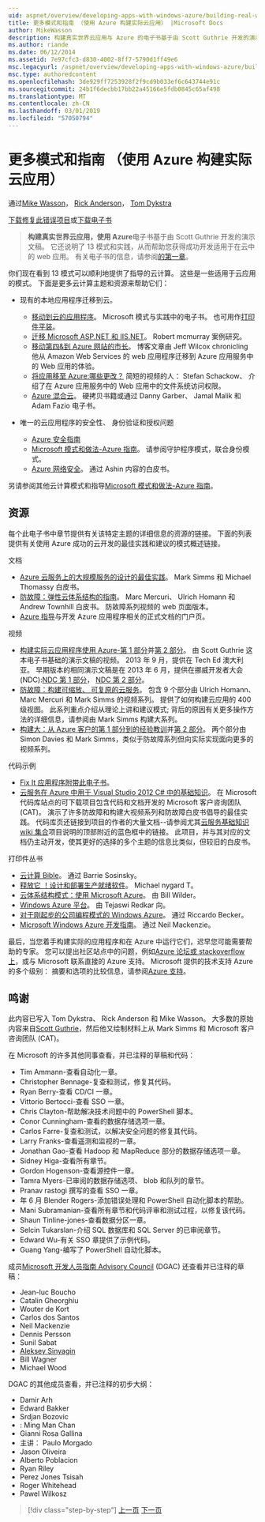 ```yaml
---
uid: aspnet/overview/developing-apps-with-windows-azure/building-real-world-cloud-apps-with-windows-azure/more-patterns-and-guidance
title: 更多模式和指南 （使用 Azure 构建实际云应用） |Microsoft Docs
author: MikeWasson
description: 构建真实世界云应用与 Azure 的电子书基于由 Scott Guthrie 开发的演示文稿。 它还说明了 13 模式和实践可以他...
ms.author: riande
ms.date: 06/12/2014
ms.assetid: 7e97cfc3-d830-4002-8ff7-5790d1ff49e6
msc.legacyurl: /aspnet/overview/developing-apps-with-windows-azure/building-real-world-cloud-apps-with-windows-azure/more-patterns-and-guidance
msc.type: authoredcontent
ms.openlocfilehash: 3de929ff7253928f2f9cd9b033ef6c643744e91c
ms.sourcegitcommit: 24b1f6decbb17bb22a45166e5fdb0845c65af498
ms.translationtype: MT
ms.contentlocale: zh-CN
ms.lasthandoff: 03/01/2019
ms.locfileid: "57050794"
---
```

<a name="more-patterns-and-guidance-building-real-world-cloud-apps-with-azure"></a>更多模式和指南 （使用 Azure 构建实际云应用）
====================
通过[Mike Wasson](https://github.com/MikeWasson)， [Rick Anderson]((https://twitter.com/RickAndMSFT))， [Tom Dykstra](https://github.com/tdykstra)

[下载修复此错误项目](http://code.msdn.microsoft.com/Fix-It-app-for-Building-cdd80df4)或[下载电子书](http://blogs.msdn.com/b/microsoft_press/archive/2014/07/23/free-ebook-building-cloud-apps-with-microsoft-azure.aspx)

> **构建真实世界云应用，使用 Azure**电子书基于由 Scott Guthrie 开发的演示文稿。 它还说明了 13 模式和实践，从而帮助您获得成功开发适用于在云中的 web 应用。 有关电子书的信息，请参阅[的第一章](introduction.md)。


你们现在看到 13 模式可以顺利地提供了指导的云计算。 这些是一些适用于云应用的模式。 下面是更多云计算主题和资源来帮助它们：

- 现有的本地应用程序迁移到云。 

    - [移动到云的应用程序](https://msdn.microsoft.com/library/ff728592.aspx)。 Microsoft 模式与实践中的电子书。 也可用作[打印件平装](https://www.amazon.com/dp/1621140202)。
    - [迁移 Microsoft ASP.NET 和 IIS.NET](https://go.microsoft.com/fwlink/?LinkId=400656)。 Robert mcmurray 案例研究。
    - [移动第四&amp;到 Azure 网站的市长](http://www.jeff.wilcox.name/2013/04/4thandmayor-azure-websites/)。 博客文章由 Jeff Wilcox chronicling 他从 Amazon Web Services 的 web 应用程序迁移到 Azure 应用服务中的 Web 应用的体验。
    - [将应用移至 Azure:哪些更改？](https://azure.microsoft.com/documentation/videos/web-sites-internals-and-the-file-system/) 简短的视频的人： Stefan Schackow、 介绍了在 Azure 应用服务中的 Web 应用中的文件系统访问权限。
    - [Azure 混合云](https://www.amazon.com/dp/B00EOP4UQW)。 硬拷贝书籍或通过 Danny Garber、 Jamal Malik 和 Adam Fazio 电子书。
- 唯一的云应用程序的安全性、 身份验证和授权问题

    - [Azure 安全指南](https://azure.microsoft.com/blog/2014/02/10/best-practices-windows-azure-websites-waws/)
    - [Microsoft 模式和做法-Azure 指南](https://msdn.microsoft.com/library/dn568099.aspx)。 请参阅守护程序模式，联合身份模式。
    - [Azure 网络安全](https://download.microsoft.com/download/4/3/9/43902EC9-410E-4875-8800-0788BE146A3D/Windows%20Azure%20Network%20Security%20Whitepaper%20-%20FINAL.docx)。 通过 Ashin 内容的白皮书。

另请参阅其他云计算模式和指导[Microsoft 模式和做法-Azure 指南](https://msdn.microsoft.com/library/dn568099.aspx)。

<a id="resources"></a>
## <a name="resources"></a>资源

每个此电子书中章节提供有关该特定主题的详细信息的资源的链接。 下面的列表提供有关使用 Azure 成功的云开发的最佳实践和建议的模式概述链接。

文档

- [Azure 云服务上的大规模服务的设计的最佳实践](https://msdn.microsoft.com/library/windowsazure/jj717232.aspx)。 Mark Simms 和 Michael Thomassy 白皮书。
- [防故障：弹性云体系结构的指南](https://msdn.microsoft.com/library/windowsazure/jj853352.aspx)。 Marc Mercuri、 Ulrich Homann 和 Andrew Townhill 白皮书。 防故障系列视频的 web 页面版本。
- [Azure 指导](https://azure.microsoft.com/develop/net/guidance/)与开发 Azure 应用程序相关的正式文档的门户页。

视频

- [构建实际云应用程序使用 Azure-第 1 部分](https://channel9.msdn.com/Events/TechEd/Australia/2013/AZR324)并[第 2 部分](https://channel9.msdn.com/Events/TechEd/Australia/2013/AZR325)。 由 Scott Guthrie 这本电子书基础的演示文稿的视频。 2013 年 9 月，提供在 Tech Ed 澳大利亚。 早期版本的相同演示文稿是在 2013 年 6 月，提供在挪威开发者大会 (NDC):[NDC 第 1 部分](http://vimeo.com/68215538)， [NDC 第 2 部分](http://vimeo.com/68215602)。
- [防故障：构建可缩放、 可复原的云服务](https://channel9.msdn.com/Series/FailSafe)。 包含 9 个部分由 Ulrich Homann、 Marc Mercuri 和 Mark Simms 的视频系列。 提供了如何构建云应用的 400 级视图。 此系列重点介绍从理论上讲和建议模式; 背后的原因有关更多操作方法的详细信息，请参阅由 Mark Simms 构建大系列。
- [构建大：从 Azure 客户的第 1 部分到的经验教训](https://channel9.msdn.com/Events/Build/2012/3-029)并[第 2 部分](https://channel9.msdn.com/Events/Build/2012/3-030)。 两个部分由 Simon Davies 和 Mark Simms，类似于防故障系列但向实际实现面向更多的视频系列。

代码示例

- [Fix It 应用程序附带此电子书](https://code.msdn.microsoft.com/Fix-It-app-for-Building-cdd80df4?cdn_id=2013-12-03-002)。
- [云服务在 Azure 中用于 Visual Studio 2012 C# 中的基础知识](http://aka.ms/csf)。 在 Microsoft 代码库站点的可下载项目包含代码和文档开发的 Microsoft 客户咨询团队 (CAT)。 演示了许多防故障和构建大视频系列和防故障白皮书倡导的最佳实践。 代码库页还链接到项目的作者的大量文档--请参阅尤其[云服务基础知识 wiki 集合](https://social.technet.microsoft.com/wiki/contents/articles/17987.cloud-service-fundamentals.aspx)项目说明的顶部附近的蓝色框中的链接。 此项目，并与其对应的文档仍主动开发，使其更好的选择的多个主题的信息比类似，但较旧的白皮书。

打印件丛书

- [云计算 Bible](https://www.amazon.com/dp/0470903562)。 通过 Barrie Sosinsky。
- [释放它 ！设计和部署生产就绪软件](https://www.amazon.com/Release-It-Production-Ready-Pragmatic-Programmers/dp/0978739213)。 Michael nygard T。
- [云体系结构模式：使用 Microsoft Azure](http://shop.oreilly.com/product/0636920023777.do)。 由 Bill Wilder。
- [Windows Azure 平台](https://www.amazon.com/dp/1430235632)。 由 Tejaswi Redkar 向。
- [对于刚起步的公司编程模式的 Windows Azure](https://www.amazon.com/dp/1849685606)。 通过 Riccardo Becker。
- [Microsoft Windows Azure 开发指南](https://www.amazon.com/dp/1849682224)。 通过 Neil Mackenzie。

最后，当您着手构建实际的应用程序和在 Azure 中运行它们，迟早您可能需要帮助的专家。 您可以提出社区站点中的问题，例如[Azure 论坛或 stackoverflow 上](https://azure.microsoft.com/support/forums/)，或与 Microsoft 联系直接的 Azure 支持。 Microsoft 提供的技术支持 Azure 的多个级别： 摘要和选项的比较信息，请参阅[Azure 支持](https://azure.microsoft.com/support/plans/)。

<a id="acknowledgments"></a>
## <a name="acknowledgments"></a>鸣谢

此内容已写入 Tom Dykstra、 Rick Anderson 和 Mike Wasson。 大多数的原始内容来自[Scott Guthrie](https://weblogs.asp.net/scottgu/)，然后他又绘制材料上从 Mark Simms 和 Microsoft 客户咨询团队 (CAT)。

在 Microsoft 的许多其他同事查看，并已注释的草稿和代码：

- Tim Ammann-查看自动化一章。
- Christopher Bennage-复查和测试，修复其代码。
- Ryan Berry-查看 CD/CI 一章。
- Vittorio Bertocci-查看 SSO 一章。
- Chris Clayton-帮助解决技术问题中的 PowerShell 脚本。
- Conor Cunningham-查看的数据存储选项一章。
- Carlos Farre-复查和测试，以解决安全问题的修复其代码。
- Larry Franks-查看遥测和监视的一章。
- Jonathan Gao-查看 Hadoop 和 MapReduce 部分的数据存储选项一章。
- Sidney Higa-查看所有章节。
- Gordon Hogenson-查看源控件一章。
- Tamra Myers-已审阅的数据存储选项、 blob 和队列的章节。
- Pranav rastogi 撰写的查看 SSO 一章。
- 年 6 月 Blender Rogers-添加错误处理和 PowerShell 自动化脚本的帮助。
- Mani Subramanian-查看所有章节和代码评审和测试过程，以修复该代码。
- Shaun Tinline-jones-查看数据分区一章。
- Selcin Tukarslan-介绍 SQL 数据库和 SQL Server 的已审阅章节。
- Edward Wu-有关 SSO 章提供了示例代码。
- Guang Yang-编写了 PowerShell 自动化脚本。

成员[Microsoft 开发人员指南 Advisory Council](http://aka.ms/DGAC) (DGAC) 还查看并已注释的草稿：

- Jean-luc Boucho
- Catalin Gheorghiu
- Wouter de Kort
- Carlos dos Santos
- Neil Mackenzie
- Dennis Persson
- Sunil Sabat
- [Aleksey Sinyagin](http://www.linkedin.com/in/sinyagin)
- Bill Wagner
- Michael Wood

DGAC 的其他成员查看，并已注释的初步大纲：

- Damir Arh
- Edward Bakker
- Srdjan Bozovic
- : Ming Man Chan
- Gianni Rosa Gallina
- 主讲： Paulo Morgado
- Jason Oliveira
- Alberto Poblacion
- Ryan Riley
- Perez Jones Tsisah
- Roger Whitehead
- Pawel Wilkosz

> [!div class="step-by-step"]
> [上一页](queue-centric-work-pattern.md)
> [下一页](the-fix-it-sample-application.md)
